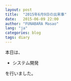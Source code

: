 ```yaml
---
layout: post
title:  "2015年6月9日の出来事"
date:   2015-06-09 22:00
author: "FUNABARA Masao"
lang: "ja"
categories: blog
tags: diary
---
```


本日は、

* システム開発

を行いました。
